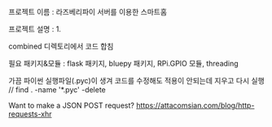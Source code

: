 프로젝트 이름 : 라즈베리파이 서버를 이용한 스마트홈 

프로젝트 설명 :
  1. 
  
  
  
combined 디렉토리에서 코드 합침

필요 패키지&모듈 : flask 패키지, bluepy 패키지, RPi.GPIO 모듈, threading 

가끔 파이썬 실행파일(.pyc)이 생겨 코드를 수정해도 적용이 안되는데 지우고 다시 실행 // find . -name '*.pyc' -delete 

Want to make a JSON POST request?
https://attacomsian.com/blog/http-requests-xhr
